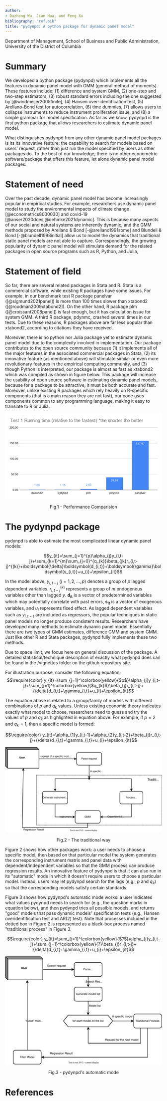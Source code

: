 ```yaml
---
author:
- Dazhong Wu, Jian Hua, and Feng Xu
bibliography: "ref.bib"
title: "pydynpd: A python package for dynamic panel model"
---
```


Department of Management, School of Business and Public Administration,
University of the District of Columbia

# Summary

We developed a python package (pydynpd) which implements all the
features in dynamic panel model with GMM (general method of moments).
These features include: (1) difference and system GMM, (2) one-step and
two-step estimators, (3) robust standard errors including the one
suggested by [@windmeijer2005finite], (4) Hansen over-identification test, (5)
Arellano-Bond test for autocorrelation, (6) time dummies, (7) allows
users to collapse instruments to reduce instrument proliferation issue,
and (8) a simple grammar for model specification. As far as we know, pydynpd is the first python package that allows researchers to estimate dynamic panel model.

What distinguishes pydynpd from any other dynamic panel model packages is its its innovative feature: the capability to search for models based on users' request, rather than just run the model specified by users as other packages do. To the best of our knowledge, there is no other econometric software/package that offers this feature, let alone dynamic panel model packages.

# Statement of need 
Over the past decade, dynamic panel model has become increasingly
popular in empirical studies. For example, researchers use dynamic panel
model to study the environmental impacts of climate change [@econometrics8030030] and covid-19 [@anser2020does;@oehmke2021dynamic].
This is because many aspects of our social and natural systems are
inherently dynamic, and the GMM methods proposed by Arellano & Bond [-@arellano1991some] and Blundell & Bond [-@blundell1998initial] allow us to model the dynamics that
traditional static panel models are not able to capture.
Correspondingly, the growing popularity of dynamic panel model will
stimulate demand for the related packages in open source programs such
as R, Python, and Julia,

# Statement of field 
So far, there are several related packages in Stata and R.
Stata is a commercial software, while existing R packages have some
issues. For example, in our benchmark test R package panelvar ([@sigmund2021panel]) is more than 100 times slower than xtabond2 ([@roodman2009xtabond2]). On the other hand, R package plm ([@croissant2008panel])
is fast enough, but it
has calculation issue for system GMM. A third R package, pdynmc, crashed several times in our tests. Due to these reasons, R
packages above are far less popular than xtabond2, according to citations they
have received.

Moreover, there is no python nor Julia package yet to estimate dynamic
panel model due to the complexity involved in implementation. Our
package contributes to the open source community because (1) it
implements all of the major features in the associated commercial packages in
Stata, (2) its innovative feature (as mentioned above) will stimulate similar or even more revolutionary features in the empirical computing community, and (3) though Python is interpreted, our package is almost as
fast as xtabond2 which was compiled as shown in figure below. This package will increase the usability of open source software in estimating dynamic panel models, because for a package to be attractive, it must be both accurate and fast. Moreover, unlike existing R
packages which rely heavily on R-specific components (that is a main
reason they are not fast), our code uses components common to any
programming language, making it easy to translate to R or Julia.

<p align = "center">
<img src = "./../Benchmark/images/Test_1.svg">
</p>
<p align = "center">
Fig.1 - Performance Comparision 
</p>

# The pydynpd package 

pydynpd is able to estimate the most complicated linear dynamic panel
models:

$$y_{it}=\sum_{j=1}^{p}\alpha_{j}y_{i,t-j}+\sum_{k=1}^{m}\sum_{j=0}^{q_{k}}\beta_{jk}r_{i,t-j}^{(k)}+\boldsymbol{\delta}\boldsymbol{d_{i,t}}+\boldsymbol{\gamma}\boldsymbol{s_{i,t}}+u_{i}+\epsilon_{it}$$

In the model above, $y_{i,t-j}$ ($j=1,2,\ldots,p$) denotes a group of
$p$ lagged dependent variables. $r_{i,t-j}^{(k)}$ represents a group of
$m$ endogenous variables other than lagged $y$. $\boldsymbol{d_{it}}$ is
a vector of predetermined variables which may potentially correlate with
past errors, $\boldsymbol{s_{it}}$ is a vector of exogenous variables,
and $u_{i}$ represents fixed effect. As lagged dependent variables such as $y_{i,t-1}$ are included as regressors, the
popular techniques in static panel models no longer produce consistent
results. Researchers have developed many methods to estimate dynamic
panel model. Essentially there are two types of GMM estimates,
difference GMM and system GMM. Just like other R and Stata packages, pydynpd fully implements these two methods.

Due to space limit, we focus here on general discussion of the package. A detailed statistical/technique description of exactly what pydynpd does can be found in the /vignettes folder on the github repository site. 

For illustration purpose, consider the following equation:
$$\require{color} y_{it}=\sum_{j=1}^\colorbox{yellow}{$p$}\alpha_{j}y_{i,t-j}+\sum_{j=1}^\colorbox{yellow}{$q_{k}$}\beta_{j}r_{i,t-j}+{\delta}d_{i,t}+\gamma_{i,t}+u_{i}+\epsilon_{it}$$

The equation above is related to a group/family of models with different combinations of $p$ and $q_{k}$ values. Unless existing economic theory indicates exactly what model to choose, researchers need to guess and try the values of $p$ and $q_{k}$ as highlighted in equation above. For example, if $p=2$ and $q_{k}=1$, then a specific model is formed:

$$\require{color} y_{it}=\alpha_{1}y_{i,t-1}+\alpha_{2}y_{i,t-2}+\beta_{j}r_{i,t-j}+{\delta}d_{i,t}+\gamma_{i,t}+u_{i}+\epsilon_{it}$$

<p align = "center">
<img src = "Images/traditional.svg">
</p>
<p align = "center">
Fig.2 - The traditional way
</p>


Figure 2 shows how other packages work: a user needs to choose a specific model, then based on that particular model the system generates the corresponding instrument matrix and panel data with dependent/independent variables so that the GMM process can produce regression results. An innovative feature of pydynpd is that it can also run in its "automatic" mode in which it doesn't require users to choose a particular model. Instead, users may let pydynpd search for the lags (e.g., $p$ and $q_{k}$) so that the corresponding models satisfy certain standards.

Figure 3 shows how pydynpd's automatic mode works: a user indicates what values pydynpd needs to search for (e.g., the question marks in equation below), and then pydynpd tries all possible models, and returns "good" models that pass dynamic models' specification tests (e.g., Hansen overidentification test and AR(2) test). Note that processes included in the dotted box in Figure 2 is represented as a black-box process named "traditional process" in Figure 3.

$$\require{color} y_{it}=\sum_{j=1}^\colorbox{yellow}{$?$}\alpha_{j}y_{i,t-j}+\sum_{j=1}^\colorbox{yellow}{?}\beta_{j}r_{i,t-j}+{\delta}d_{i,t}+\gamma_{i,t}+u_{i}+\epsilon_{it}$$



<p align = "center">
<img src = "Images/new_struct.svg">
</p>
<p align = "center">
Fig.3 - pydynpd's automatic mode
</p>






# References

